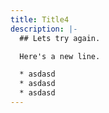 ```yaml
---
title: Title4
description: |-
  ## Lets try again.

  Here's a new line.

  * asdasd
  * asdasd
  * asdasd
---
```

